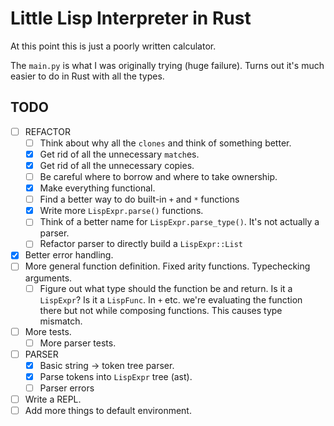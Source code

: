 # Little Lisp Interpreter in Rust

At this point this is just a poorly written calculator.


The `main.py` is what I was originally trying (huge failure). Turns out it's
much easier to do in Rust with all the types.

## TODO
- [ ] REFACTOR
  - [ ] Think about why all the `clones` and think of something better.
  - [x] Get rid of all the unnecessary `match`es.
  - [x] Get rid of all the unnecessary copies.
  - [ ] Be careful where to borrow and where to take ownership.
  - [x] Make everything functional.
  - [ ] Find a better way to do built-in `+` and `*` functions
  - [x] Write more `LispExpr.parse()` functions.
  - [ ] Think of a better name for `LispExpr.parse_type()`. It's not actually a
    parser.
  - [ ] Refactor parser to directly build a `LispExpr::List`
- [x] Better error handling.
- [ ] More general function definition. Fixed arity functions. Typechecking
  arguments.
  - [ ] Figure out what type should the function be and return.
        Is it a `LispExpr`? Is it a `LispFunc`. In `+` etc. we're evaluating the
        function there but not while composing functions. This causes type
        mismatch.
- [ ] More tests.
  - [ ] More parser tests.
- [ ] PARSER
  - [x] Basic string -> token tree parser.
  - [x] Parse tokens into `LispExpr` tree (ast).
  - [ ] Parser errors
- [ ] Write a REPL.
- [ ] Add more things to default environment.
